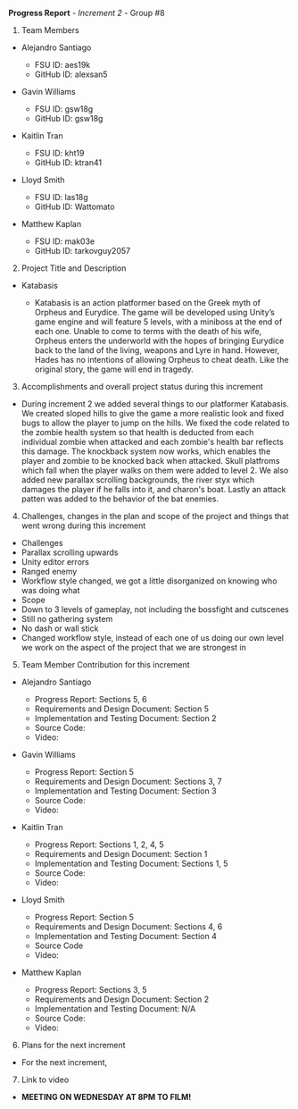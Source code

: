 **Progress Report**
*- Increment 2 -*
Group #8

1) Team Members

- Alejandro Santiago
  - FSU ID: aes19k
  - GitHub ID: alexsan5

- Gavin Williams
  - FSU ID: gsw18g
  - GitHub ID: gsw18g

- Kaitlin Tran
  - FSU ID: kht19
  - GitHub ID: ktran41

- Lloyd Smith
  - FSU ID: las18g
  - GitHub ID: Wattomato

- Matthew Kaplan
  - FSU ID: mak03e
  - GitHub ID: tarkovguy2057

2) Project Title and Description
- Katabasis

  - Katabasis is an action platformer based on the Greek myth of Orpheus and Eurydice. The game will be developed using Unity’s game engine and will feature 5 levels, with a miniboss at the end of each one. Unable to come to terms with the death of his wife, Orpheus enters the underworld with the hopes of bringing Eurydice back to the land of the living, weapons and Lyre in hand. However, Hades has no intentions of allowing Orpheus to cheat death. Like the original story, the game will end in tragedy.
  
3) Accomplishments and overall project status during this increment 
- During increment 2 we added several things to our platformer Katabasis. We created sloped hills to give the game a more realistic look and fixed bugs to allow the player to jump on the hills. We fixed the code related to the zombie health system so that health is deducted from each individual zombie when attacked and each zombie's health bar reflects this damage. The knockback system now works, which enables the player and zombie to be knocked back when attacked. Skull platfroms which fall when the player walks on them were added to level 2. We also added new parallax scrolling backgrounds, the river styx which damages the player if he falls into it, and charon's boat. Lastly an attack patten was added to the behavior of the bat enemies.

4) Challenges, changes in the plan and scope of the project and things that went wrong during this increment
- Challenges
- Parallax scrolling upwards
- Unity editor errors
- Ranged enemy
- Workflow style changed, we got a little disorganized on knowing who was doing what
- Scope
- Down to 3 levels of gameplay, not including the bossfight and cutscenes
- Still no gathering system
- No dash or wall stick
- Changed workflow style, instead of each one of us doing our own level we work on the aspect of the project that we are strongest in


5) Team Member Contribution for this increment
- Alejandro Santiago
  - Progress Report: Sections 5, 6
  - Requirements and Design Document: Section 5
  - Implementation and Testing Document: Section 2
  - Source Code: 
  - Video: 

- Gavin Williams
  - Progress Report: Section 5
  - Requirements and Design Document: Sections 3, 7
  - Implementation and Testing Document: Section 3
  - Source Code:
  - Video: 

- Kaitlin Tran
  - Progress Report: Sections 1, 2, 4, 5
  - Requirements and Design Document: Section 1
  - Implementation and Testing Document: Sections 1, 5
  - Source Code: 
  - Video: 

- Lloyd Smith
  - Progress Report: Section 5
  - Requirements and Design Document: Sections 4, 6
  - Implementation and Testing Document: Section 4
  - Source Code
  - Video: 

- Matthew Kaplan
  - Progress Report: Sections 3, 5
  - Requirements and Design Document: Section 2
  - Implementation and Testing Document: N/A
  - Source Code: 
  - Video: 
  
6) Plans for the next increment
- For the next increment, 

7) Link to video
- **MEETING ON WEDNESDAY AT 8PM TO FILM!**

